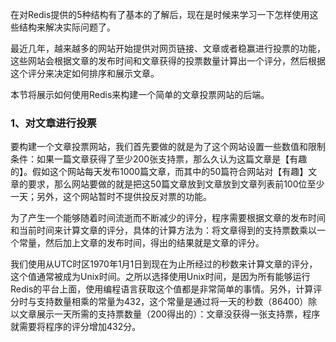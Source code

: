 在对Redis提供的5种结构有了基本的了解后，现在是时候来学习一下怎样使用这些结构来解决实际问题了。

最近几年，越来越多的网站开始提供对网页链接、文章或者稳赢进行投票的功能，这些网站会根据文章的发布时间和文章获得的投票数量计算出一个评分，然后根据这个评分来决定如何排序和展示文章。

本节将展示如何使用Redis来构建一个简单的文章投票网站的后端。

### 1、对文章进行投票

要构建一个文章投票网站，我们首先要做的就是为了这个网站设置一些数值和限制条件：如果一篇文章获得了至少200张支持票，那么久认为这篇文章是【有趣的】。假如这个网站每天发布1000篇文章，而其中的50篇符合网站对【有趣】文章的要求，那么网站要做的就是把这50篇文章放到文章放到文章列表前100位至少一天；另外，这个网站暂时不提供投反对票的功能。

为了产生一个能够随着时间流逝而不断减少的评分，程序需要根据文章的发布时间和当前时间来计算文章的评分，具体的计算方法为：将文章得到的支持票数乘以一个常量，然后加上文章的发布时间，得出的结果就是文章的评分。

我们使用从UTC时区1970年1月1日到现在为止所经过的秒数来计算文章的评分，这个值通常被成为Unix时间。之所以选择使用Unix时间，是因为所有能够运行Redis的平台上面，使用编程语言获取这个值都是非常简单的事情。另外，计算评分时与支持数量相乘的常量为432，这个常量是通过将一天的秒数（86400）除以文章展示一天所需的支持票数量（200得出的）：文章没获得一张支持票，程序就需要将程序的评分增加432分。

